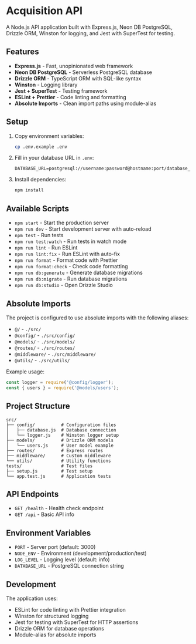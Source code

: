 # Acquisition API

A Node.js API application built with Express.js, Neon DB PostgreSQL, Drizzle ORM, Winston for logging, and Jest with SuperTest for testing.

## Features

- **Express.js** - Fast, unopinionated web framework
- **Neon DB PostgreSQL** - Serverless PostgreSQL database
- **Drizzle ORM** - TypeScript ORM with SQL-like syntax
- **Winston** - Logging library
- **Jest + SuperTest** - Testing framework
- **ESLint + Prettier** - Code linting and formatting
- **Absolute Imports** - Clean import paths using module-alias

## Setup

1. Copy environment variables:

   ```bash
   cp .env.example .env
   ```

2. Fill in your database URL in `.env`:

   ```
   DATABASE_URL=postgresql://username:password@hostname:port/database_name
   ```

3. Install dependencies:
   ```bash
   npm install
   ```

## Available Scripts

- `npm start` - Start the production server
- `npm run dev` - Start development server with auto-reload
- `npm test` - Run tests
- `npm run test:watch` - Run tests in watch mode
- `npm run lint` - Run ESLint
- `npm run lint:fix` - Run ESLint with auto-fix
- `npm run format` - Format code with Prettier
- `npm run format:check` - Check code formatting
- `npm run db:generate` - Generate database migrations
- `npm run db:migrate` - Run database migrations
- `npm run db:studio` - Open Drizzle Studio

## Absolute Imports

The project is configured to use absolute imports with the following aliases:

- `@/` - `./src/`
- `@config/` - `./src/config/`
- `@models/` - `./src/models/`
- `@routes/` - `./src/routes/`
- `@middleware/` - `./src/middleware/`
- `@utils/` - `./src/utils/`

Example usage:

```javascript
const logger = require('@config/logger');
const { users } = require('@models/users');
```

## Project Structure

```
src/
├── config/          # Configuration files
│   ├── database.js  # Database connection
│   └── logger.js    # Winston logger setup
├── models/          # Drizzle ORM models
│   └── users.js     # User model example
├── routes/          # Express routes
├── middleware/      # Custom middleware
└── utils/           # Utility functions
tests/               # Test files
├── setup.js         # Test setup
└── app.test.js      # Application tests
```

## API Endpoints

- `GET /health` - Health check endpoint
- `GET /api` - Basic API info

## Environment Variables

- `PORT` - Server port (default: 3000)
- `NODE_ENV` - Environment (development/production/test)
- `LOG_LEVEL` - Logging level (default: info)
- `DATABASE_URL` - PostgreSQL connection string

## Development

The application uses:

- ESLint for code linting with Prettier integration
- Winston for structured logging
- Jest for testing with SuperTest for HTTP assertions
- Drizzle ORM for database operations
- Module-alias for absolute imports
